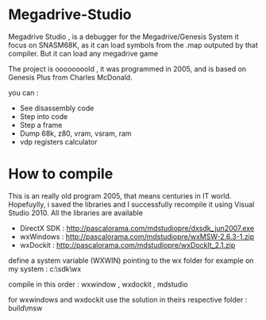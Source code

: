 # Megadrive-Studio

Megadrive Studio , is a debugger for the Megadrive/Genesis System
it focus on SNASM68K, as it can load symbols from the .map outputed by that compiler. But it can load any megadrive game

The project is oooooooold , it was programmed in 2005, and is based on Genesis Plus from Charles McDonald.

you can :
- See disassembly code
- Step into code
- Step a frame
- Dump 68k, z80, vram, vsram, ram
- vdp registers calculator 

# How to compile
This is an really old program 2005, that means centuries in IT world.
Hopefuylly, i saved the libraries and I successfully recompile it using Visual Studio 2010. All the libraries are available

- DirectX SDK : http://pascalorama.com/mdstudiopre/dxsdk_jun2007.exe
- wxWindows : http://pascalorama.com/mdstudiopre/wxMSW-2.6.3-1.zip
- wxDockit : http://pascalorama.com/mdstudiopre/wxDockIt_2.1.zip

define a system variable (WXWIN) pointing to the wx folder
for example on my system : c:\sdk\wx

compile in this order : wxwindow , wxdockit , mdstudio

for wxwindows and wxdockit use the solution in theirs respective folder : build\msw